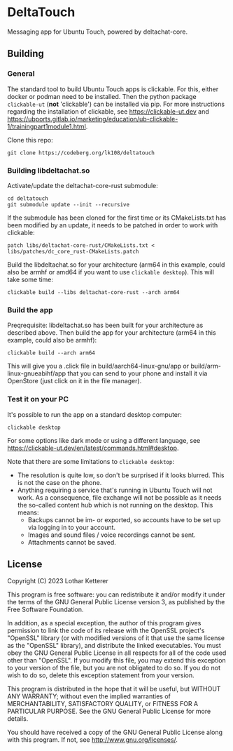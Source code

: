 # DeltaTouch

Messaging app for Ubuntu Touch, powered by deltachat-core. 

## Building

### General

The standard tool to build Ubuntu Touch apps is clickable. For this, either docker or podman need to be installed. Then the python package `clickable-ut` (**not** 'clickable') can be installed via pip. For more instructions regarding the installation of clickable, see <https://clickable-ut.dev> and <https://ubports.gitlab.io/marketing/education/ub-clickable-1/trainingpart1module1.html>.

Clone this repo:

```
git clone https://codeberg.org/lk108/deltatouch
```

### Building libdeltachat.so

Activate/update the deltachat-core-rust submodule:

```
cd deltatouch
git submodule update --init --recursive
```

If the submodule has been cloned for the first time or its CMakeLists.txt has been modified by an update, it needs to be patched in order to work with clickable:

```
patch libs/deltachat-core-rust/CMakeLists.txt < libs/patches/dc_core_rust-CMakeLists.patch
```

Build the libdeltachat.so for your architecture (arm64 in this example, could also be armhf or amd64 if you want to use `clickable desktop`). This will take some time:

```
clickable build --libs deltachat-core-rust --arch arm64
```

### Build the app

Preqrequisite: libdeltachat.so has been built for your architecture as described above. Then build the app for your architecture (arm64 in this example, could also be armhf):

```
clickable build --arch arm64
```

This will give you a .click file in build/aarch64-linux-gnu/app or build/arm-linux-gnueabihf/app that you can send to your phone and install it via OpenStore (just click on it in the file manager).

### Test it on your PC

It's possible to run the app on a standard desktop computer:

```
clickable desktop
```

For some options like dark mode or using a different language, see <https://clickable-ut.dev/en/latest/commands.html#desktop>.

Note that there are some limitations to `clickable desktop`:
- The resolution is quite low, so don't be surprised if it looks blurred. This is not the case on the phone.
- Anything requiring a service that's running in Ubuntu Touch will not work. As a consequence, file exchange will not be possible as it needs the so-called content hub which is not running on the desktop. This means:
    - Backups cannot be im- or exported, so accounts have to be set up via logging in to your account.
    - Images and sound files / voice recordings cannot be sent.
    - Attachments cannot be saved.

## License

Copyright (C) 2023  Lothar Ketterer

This program is free software: you can redistribute it and/or modify it under the terms of the GNU General Public License version 3, as published
by the Free Software Foundation.

In addition, as a special exception, the author of this program gives permission to link the code of its release with the OpenSSL project's "OpenSSL" library (or with modified versions of it that use the same license as the "OpenSSL" library), and distribute the linked executables. You must obey the GNU General Public License in all respects for all of the code used other than "OpenSSL". If you modify this file, you may extend this exception to your version of the file, but you are not obligated to do so. If you do not wish to do so, delete this exception statement from your version.

This program is distributed in the hope that it will be useful, but WITHOUT ANY WARRANTY; without even the implied warranties of MERCHANTABILITY, SATISFACTORY QUALITY, or FITNESS FOR A PARTICULAR PURPOSE.  See the GNU General Public License for more details.

You should have received a copy of the GNU General Public License along with this program.  If not, see <http://www.gnu.org/licenses/>.
